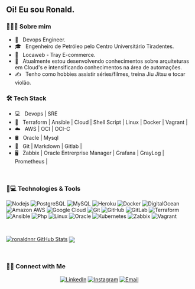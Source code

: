 <h2> Oi! Eu sou Ronald.</h2>

<h3> 👨🏻‍💻 Sobre mim </h3>

- 🤔 &nbsp; Devops Engineer.
- 🎓 &nbsp; Engenheiro de Petróleo pelo Centro Universitário Tiradentes.
- 💼 &nbsp; Locaweb - Tray E-commerce.
- 🌱 &nbsp; Atualmente estou desenvolvendo conhecimentos sobre arquiteturas em Cloud's e intensificando conhecimentos na área de automações.
- ✍️ &nbsp; Tenho como hobbies assistir séries/filmes, treina Jiu Jitsu e tocar violão.

<h3>🛠 Tech Stack</h3>

- 💻 &nbsp; Devops | SRE
- 🤖 &nbsp; Terraform | Ansible | Cloud | Shell Script | Linux | Docker | Vagrant |
- ☁️ &nbsp; AWS | OCI | OCI-C
- 🛢 &nbsp; Oracle | Mysql
- 🔧 &nbsp; Git | Markdown | Gitlab |
- 🖥 &nbsp; Zabbix | Oracle Entrerprise Manager | Grafana | GrayLog | Prometheus |

<br/>
<h3> 🚀💻 Technologies & Tools</h3>

![Nodejs](https://img.shields.io/badge/-Nodejs-black?style=flat-square&logo=Node.js)
![PostgreSQL](https://img.shields.io/badge/-PostgreSQL-336791?style=flat-square&logo=postgresql)
![MySQL](https://img.shields.io/badge/-MySQL-black?style=flat-square&logo=mysql)
![Heroku](https://img.shields.io/badge/-Heroku-430098?style=flat-square&logo=heroku)
![Docker](https://img.shields.io/badge/-Docker-black?style=flat-square&logo=docker)
![DigitalOcean](https://img.shields.io/badge/-Digital%20Ocean-darkblue?style=flat-square&logo=digitalocean)
![Amazon AWS](https://img.shields.io/badge/Amazon%20AWS-232F3E?style=flat-square&logo=amazon-aws)
![Google Cloud](https://img.shields.io/badge/Google%20Cloud-black?style=flat-square&logo=google-cloud)
![Git](https://img.shields.io/badge/-Git-black?style=flat-square&logo=git)
![GitHub](https://img.shields.io/badge/-GitHub-181717?style=flat-square&logo=github)
![GitLab](https://img.shields.io/badge/-GitLab-FCA121?style=flat-square&logo=gitlab)
![Terraform](https://img.shields.io/badge/-Terraform-darkblue?style=flat-square&logo=terraform)
![Ansible](https://img.shields.io/badge/-Ansible-darkblue?style=flat-square&logo=ansible)
![Php](https://img.shields.io/badge/-Php-darkblue?style=flat-square&logo=php)
![Linux](https://img.shields.io/badge/-Linux-darkblue?style=flat-square&logo=linux)
![Oracle](https://img.shields.io/badge/-Oracle-darkblue?style=flat-square&logo=oracle)
![Kubernetes](https://img.shields.io/badge/-Kubernetes-darkblue?style=flat-square&logo=kubernetes)
![Zabbix](https://img.shields.io/badge/-Zabbix-darkblue?style=flat-square&logo=zabbix)
![Vagrant](https://img.shields.io/badge/-Vagrant-darkblue?style=flat-square&logo=vagrant)



<br>


[![ronaldnnr GitHub Stats](https://github-readme-stats.vercel.app/api?username=ronaldnnr&show_icons=true)](https://github.com/ronaldnnr)
<a href="https://github.com/ronaldnnr">
  <img align="center" src="https://github-readme-stats.vercel.app/api/top-langs/?username=ronaldnnr&theme=light&hide_langs_below=1" />
</a>

<br/>

<h3> 🤝🏻 Connect with Me </h3>

<p align="center">
<a href="https://www.linkedin.com/in/ronald-silva-dev/"><img alt="LinkedIn" src="https://img.shields.io/badge/LinkedIn-Ronald%20de%20Silva%20-blue?style=flat-square&logo=linkedin"></a>
<a href="https://www.instagram.com/ronaldsi1/"><img alt="Instagram" src="https://img.shields.io/badge/Instagram-Ronald Silva-blue?style=flat-square&logo=instagram"></a>
<a href="mailto:ronaldnnr@gmail.com"><img alt="Email" src="https://img.shields.io/badge/Email-ronaldnnr@gmail.com-blue?style=flat-square&logo=microsoft"></a>
</p>

